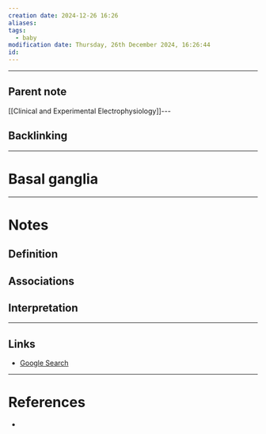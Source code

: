 ```yaml
---
creation date: 2024-12-26 16:26
aliases: 
tags:
  - baby
modification date: Thursday, 26th December 2024, 16:26:44
id:
---
```

---

## Parent note
[[Clinical and Experimental Electrophysiology]]---
## Backlinking


---
# Basal ganglia


---
# Notes

## Definition

## Associations

## Interpretation

---
## Links
- [Google Search](https://www.google.com/search?q=Basal+ganglia)

---
# References
+ 